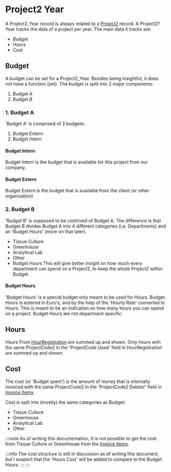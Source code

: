 # Project2 Year
A Project2_Year record is always related to a [Project2](Project2.md) record. A Project2?Year tracks the data of a project per year. The main data it tracks are:
- Budget
- Hours
- Cost

## Budget
A budget can be set for a Project2_Year. Besides being insightful, it does not have a function (yet). The budget is split into 2 major components:
1. Budget A
2. Budget B

### 1. Budget A
'Budget A' is comprised of 2 budgets:
1. Budget Extern
2. Budget Intern
#### Budget Intern
Budget Intern is the budget that is available for this project from our company.
#### Budget Extern
Budget Extern is the budget that is available from the client (or other organisation)

### 2. Budget B
'Budget B' is supposed to be contrived of Budget A. The difference is that Budget B divides Budget A into 4 different categories (i.e. Departments) and an 'Budget Hours' (more on that later).
- Tissue Culture
- Greenhouse
- Analytical Lab
- Other
- Budget Hours
This will give better insight on how much every department can spend on a Project2, to keep the whole Project2 within Budget.

#### Budget Hours
'Budget Hours' is a special budget only meant to be used for Hours. Budget Hours is entered in Euro's, and by the help of the 'Hourly Rate' converted to Hours. This is meant to be an indication on how many hours you can spend on a project. Budget Hours are not department specific.

## Hours
Hours From [HourRegistration](HourRegistration.md) are summed up and shown. Only hours with the same ProjectCode2 in the 'ProjectCode Used' field in HourRegistration are summed up and shown.

## Cost
The cost (or 'Budget spent') is the amount of money that is internally invoiced with the same ProjectCode2 in the 'ProjectCode2 Debitor' field in [Invoice Items](../Financial/Invoice_Items.md). 

Cost is split into (mostly) the same categories as Budget:
- Tissue Culture
- Greenhouse
- Analytical Lab
- Other

:::note
As of writing this documentation, it is not possible to get the cost from Tissue Culture or Greenhouse from the [Invoice Items](../Financial/Invoice_Items.md).

:::info
The cost structure is still in discussion as of writing this document, but I suspect that the 'Hours Cost' will be added to compare to the Budget Hours.
:::
:::